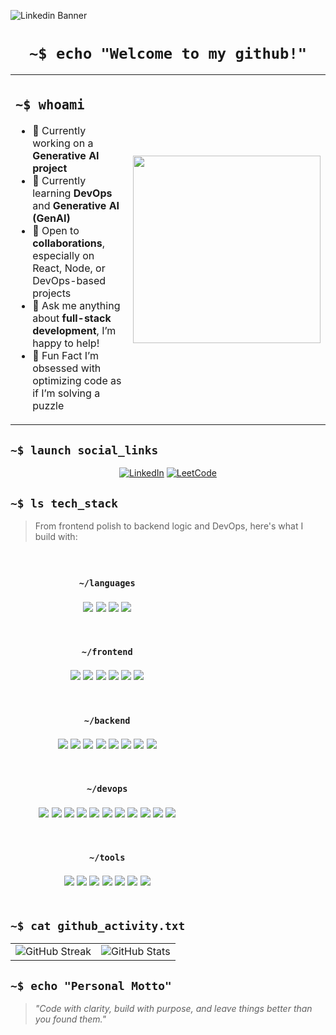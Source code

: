 ![Linkedin Banner](https://github.com/user-attachments/assets/6b147a54-0cb3-4b8b-b453-9bd502584e8e)
<h1 align="center"><code>~$ echo "Welcome to my github!"</code></h1>

<div align="center">
  <table>
    <tr>
      <td width="55%" valign="top">
        <h2><code>~$ whoami</code></h2>
        <ul>
          <li>🔭 Currently working on a <strong>Generative AI project</strong></li>
          <li>🌱 Currently learning <strong>DevOps</strong> and <strong>Generative AI (GenAI)</strong></li>
          <li>🤝 Open to <strong>collaborations</strong>, especially on React, Node, or DevOps-based projects</li>
          <li>💬 Ask me anything about <strong>full-stack development</strong>, I’m happy to help!</li>
          <li>🧩 Fun Fact I’m obsessed with optimizing code as if I’m solving a puzzle</li>
        </ul>
      </td>
      <td width="45%" align="center">
        <img src="https://media2.giphy.com/media/v1.Y2lkPTc5MGI3NjExY210ZW5ta3NocHI2a3Jxc2FpYmRnZ2UxNnRmMHN3eDFsZDg0enlqMSZlcD12MV9pbnRlcm5hbF9naWZfYnlfaWQmY3Q9Zw/78XCFBGOlS6keY1Bil/giphy.gif" width="300px" />
      </td>
    </tr>
  </table>
</div>

<h2><code>~$ launch social_links</code></h2>

<div align="center">

[![LinkedIn](https://img.shields.io/badge/LinkedIn-%230077B5.svg?style=for-the-badge&logo=linkedin&logoColor=white)](https://www.linkedin.com/in/daniyalahmed-dev/)
[![LeetCode](https://img.shields.io/badge/LeetCode-FFA116?style=for-the-badge&logo=leetcode&logoColor=white)](https://leetcode.com/u/daniyalahmed21/)

</div>

## <code>~$ ls tech_stack</code>

> From frontend polish to backend logic  and DevOps, here's what I build with:

<div align="center">
<table style="width: 90%; border-collapse: separate; border-spacing: 10px;">

<tr>
<td colspan="4" align="center" style="padding: 10px;">
<h4><code>~/languages</code></h4>
<img src="https://img.shields.io/badge/javascript-%23323330.svg?style=for-the-badge&logo=javascript&logoColor=%23F7DF1E" />
<img src="https://img.shields.io/badge/typescript-%23007ACC.svg?style=for-the-badge&logo=typescript&logoColor=white" />
<img src="https://img.shields.io/badge/python-3670A0?style=for-the-badge&logo=python&logoColor=ffdd54" />
<img src="https://img.shields.io/badge/c++-%2300599C.svg?style=for-the-badge&logo=c%2B%2B&logoColor=white" />
</td>
</tr>

<tr>
<td colspan="4" align="center" style="padding: 10px;">
<h4><code>~/frontend</code></h4>
<img src="https://img.shields.io/badge/react-%2320232a.svg?style=for-the-badge&logo=react&logoColor=%2361DAFB" />
<img src="https://img.shields.io/badge/next.js-black?style=for-the-badge&logo=next.js&logoColor=white" />
<img src="https://img.shields.io/badge/tailwindcss-%2338B2AC.svg?style=for-the-badge&logo=tailwind-css&logoColor=white" />
<img src="https://img.shields.io/badge/shadcn/ui-%2338B2AC.svg?style=for-the-badge&logo=radix-ui&logoColor=white" />
<img src="https://img.shields.io/badge/redux-%23593d88.svg?style=for-the-badge&logo=redux&logoColor=white" />
<img src="https://img.shields.io/badge/TanStack%20Query-FF4154?style=for-the-badge&logo=react-query&logoColor=white" />
</td>
</tr>

<tr>
<td colspan="4" align="center" style="padding: 10px;">
<h4><code>~/backend</code></h4>
<img src="https://img.shields.io/badge/node.js-6DA55F?style=for-the-badge&logo=node.js&logoColor=white" />
<img src="https://img.shields.io/badge/express.js-%23404d59.svg?style=for-the-badge&logo=express&logoColor=white" />
<img src="https://img.shields.io/badge/fastify-%23000000.svg?style=for-the-badge&logo=fastify&logoColor=white" />
<img src="https://img.shields.io/badge/mongodb-%234ea94b.svg?style=for-the-badge&logo=mongodb&logoColor=white" />
<img src="https://img.shields.io/badge/mysql-%2300000f.svg?style=for-the-badge&logo=mysql&logoColor=white" />
<img src="https://img.shields.io/badge/prisma-2D3748?style=for-the-badge&logo=prisma&logoColor=white" />
<img src="https://img.shields.io/badge/graphql-E10098?style=for-the-badge&logo=graphql&logoColor=white" />
<img src="https://img.shields.io/badge/redis-%23DD0031.svg?style=for-the-badge&logo=redis&logoColor=white" />
</td>
</tr>

<tr>
<td colspan="4" align="center" style="padding: 10px;">
<h4><code>~/devops</code></h4>
<img src="https://img.shields.io/badge/docker-2496ED?style=for-the-badge&logo=docker&logoColor=white" />
<img src="https://img.shields.io/badge/kubernetes-326CE5?style=for-the-badge&logo=kubernetes&logoColor=white" />
<img src="https://img.shields.io/badge/nginx-%23009639.svg?style=for-the-badge&logo=nginx&logoColor=white" />
<img src="https://img.shields.io/badge/jenkins-D24939?style=for-the-badge&logo=jenkins&logoColor=white" />
<img src="https://img.shields.io/badge/github%20actions-2088FF?style=for-the-badge&logo=githubactions&logoColor=white" />
<img src="https://img.shields.io/badge/ansible-EE0000?style=for-the-badge&logo=ansible&logoColor=white" />
<img src="https://img.shields.io/badge/terraform-7B42BC?style=for-the-badge&logo=terraform&logoColor=white" />
<img src="https://img.shields.io/badge/aws-%23FF9900.svg?style=for-the-badge&logo=amazon-aws&logoColor=white" />
<img src="https://img.shields.io/badge/prometheus-E6522C?style=for-the-badge&logo=prometheus&logoColor=white" />
<img src="https://img.shields.io/badge/grafana-F46800?style=for-the-badge&logo=grafana&logoColor=white" />
<img src="https://img.shields.io/badge/ci/cd-%230A0A0A.svg?style=for-the-badge&logo=gitlab&logoColor=white" />
</td>
</tr>

<tr>
<td colspan="4" align="center" style="padding: 10px;">
<h4><code>~/tools</code></h4>
<img src="https://img.shields.io/badge/postman-FF6C37?style=for-the-badge&logo=postman&logoColor=white" />
<img src="https://img.shields.io/badge/git-F05032?style=for-the-badge&logo=git&logoColor=white" />
<img src="https://img.shields.io/badge/vercel-%23000000.svg?style=for-the-badge&logo=vercel&logoColor=white" />
<img src="https://img.shields.io/badge/k6-6946F6?style=for-the-badge&logo=k6&logoColor=white" />
<img src="https://img.shields.io/badge/jest-%23C21325.svg?style=for-the-badge&logo=jest&logoColor=white" />
<img src="https://img.shields.io/badge/vscode-0078d7?style=for-the-badge&logo=visual%20studio%20code&logoColor=white" />
<img src="https://img.shields.io/badge/linux-FCC624?style=for-the-badge&logo=linux&logoColor=black" />
</td>
</tr>

</table>
</div>


<h2><code>~$ cat github_activity.txt</code></h2>

<div align="center">
  <table>
    <tr>
      <td align="center">
  <img src="https://github-readme-streak-stat-taupe.vercel.app?user=daniyalahmed21&theme=dark&date_format=j%20M%5B%20Y%5D" alt="GitHub Streak" />
      </td>
      <td align="center">
        
 <img src="https://github-readme-stat-lemon.vercel.app/api?username=daniyalahmed21&theme=dark&rank_icon=github" alt="GitHub Stats" />
      </td>
    </tr>
  </table>
</div>

<h2><code>~$ echo "Personal Motto"</code></h2>

<blockquote>
<i>"Code with clarity, build with purpose, and leave things better than you found them."</i>
</blockquote>
